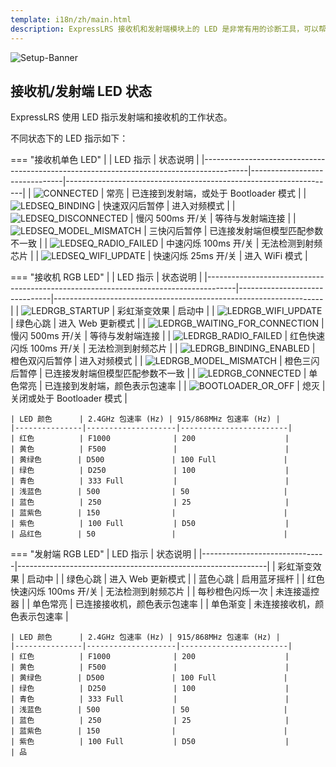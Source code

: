 ```yaml
---
template: i18n/zh/main.html
description: ExpressLRS 接收机和发射端模块上的 LED 是非常有用的诊断工具，可以帮助你判断设备当前状态。
---
```


![Setup-Banner](https://github.com/ExpressLRS/ExpressLRS-Hardware/raw/master/img/quick-start.png)

## 接收机/发射端 LED 状态

ExpressLRS 使用 LED 指示发射端和接收机的工作状态。

不同状态下的 LED 指示如下：

=== "接收机单色 LED"
    |                                                                                         | LED 指示                      | 状态说明                                                         |
    |-----------------------------------------------------------------------------------------|-------------------------------|-------------------------------------------------------------------|
    | ![CONNECTED](../assets/images/LED_ON.gif)                                               | 常亮                          | 已连接到发射端，或处于 Bootloader 模式                            |
    | ![LEDSEQ_BINDING](../assets/images/LEDSEQ_BINDING_10_10_10_100.gif)                     | 快速双闪后暂停                | 进入对频模式                                                      |
    | ![LEDSEQ_DISCONNECTED](../assets/images/LEDSEQ_DISCONNECTED_50_50.gif)                  | 慢闪 500ms 开/关              | 等待与发射端连接                                                  |
    | ![LEDSEQ_MODEL_MISMATCH](../assets/images/LEDSEQ_MODEL_MISMATCH_10_10_10_10_10_100.gif) | 三快闪后暂停                  | 已连接发射端但模型匹配参数不一致                                  |
    | ![LEDSEQ_RADIO_FAILED](../assets/images/LEDSEQ_RADIO_FAILED_20_100.gif)                 | 中速闪烁 100ms 开/关          | 无法检测到射频芯片                                                |
    | ![LEDSEQ_WIFI_UPDATE](../assets/images/LEDSEQ_WIFI_UPDATE_2_3.gif)                      | 快速闪烁 25ms 开/关           | 进入 WiFi 模式                                                    |

=== "接收机 RGB LED"
    |                                                                                     | LED 指示                      | 状态说明                                                         |
    |-------------------------------------------------------------------------------------|-------------------------------|-------------------------------------------------------------------|
    | ![LEDRGB_STARTUP](../assets/images/LEDSEQRGB_STARTUP.gif)                           | 彩虹渐变效果                  | 启动中                                                            |
    | ![LEDRGB_WIFI_UPDATE](../assets/images/LEDSEQRGB_WIFI_UPDATE.gif)                   | 绿色心跳                      | 进入 Web 更新模式                                                 |
    | ![LEDRGB_WAITING_FOR_CONNECTION](../assets/images/LEDSEQRGB_WAITING_TO_CONNECT.gif) | 慢闪 500ms 开/关              | 等待与发射端连接                                                  |
    | ![LEDRGB_RADIO_FAILED](../assets/images/LEDSEQRGB_RADIO_FAILED.gif)                 | 红色快速闪烁 100ms 开/关      | 无法检测到射频芯片                                                |
    | ![LEDRGB_BINDING_ENABLED](../assets/images/LEDSEQRGB_BINDING.gif)                   | 橙色双闪后暂停                | 进入对频模式                                                      |
    | ![LEDRGB_MODEL_MISMATCH](../assets/images/LEDSEQRGB_MODEL_MISMATCH.gif)             | 橙色三闪后暂停                | 已连接发射端但模型匹配参数不一致                                  |
    | ![LEDRGB_CONNECTED](../assets/images/LED_RGB_ON.png)                                | 单色常亮                      | 已连接到发射端，颜色表示包速率                                    |
    | ![BOOTLOADER_OR_OFF](../assets/images/LED_RGB_OFF.png)                              | 熄灭                          | 关闭或处于 Bootloader 模式                                        |

    | LED 颜色      | 2.4GHz 包速率 (Hz) | 915/868MHz 包速率 (Hz) |
    |---------------|--------------------|------------------------|
    | 红色          | F1000              | 200                    |
    | 黄色          | F500               |                        |
    | 黄绿色        | D500               | 100 Full               |
    | 绿色          | D250               | 100                    |
    | 青色          | 333 Full           |                        |
    | 浅蓝色        | 500                | 50                     |
    | 蓝色          | 250                | 25                     |
    | 蓝紫色        | 150                |                        |
    | 紫色          | 100 Full           | D50                    |
    | 品红色        | 50                 |                        |
    
=== "发射端 RGB LED"
    | LED 指示                      | 状态说明                                                     |
    |-------------------------------|--------------------------------------------------------------|
    | 彩虹渐变效果                  | 启动中                                                        |
    | 绿色心跳                      | 进入 Web 更新模式                                             |
    | 蓝色心跳                      | 启用蓝牙摇杆                                                  |
    | 红色快速闪烁 100ms 开/关      | 无法检测到射频芯片                                            |
    | 每秒橙色闪烁一次              | 未连接遥控器                                                  |
    | 单色常亮                      | 已连接接收机，颜色表示包速率                                  |
    | 单色渐变                      | 未连接接收机，颜色表示包速率                                  |

    | LED 颜色      | 2.4GHz 包速率 (Hz) | 915/868MHz 包速率 (Hz) |
    |---------------|--------------------|------------------------|
    | 红色          | F1000              | 200                    |
    | 黄色          | F500               |                        |
    | 黄绿色        | D500               | 100 Full               |
    | 绿色          | D250               | 100                    |
    | 青色          | 333 Full           |                        |
    | 浅蓝色        | 500                | 50                     |
    | 蓝色          | 250                | 25                     |
    | 蓝紫色        | 150                |                        |
    | 紫色          | 100 Full           | D50                    |
    | 品